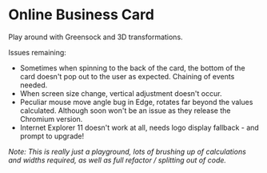 # Online Business Card
Play around with Greensock and 3D transformations.

Issues remaining:
- Sometimes when spinning to the back of the card, the bottom of the card doesn't pop out to the user as expected. Chaining of events needed.
- When screen size change, vertical adjustment doesn't occur.  
- Peculiar mouse move angle bug in Edge, rotates far beyond the values calculated. Although soon won't be an issue as they release the Chromium version.
- Internet Explorer 11 doesn't work at all, needs logo display fallback - and prompt to upgrade!

*Note: This is really just a playground, lots of brushing up of calculations and widths required, as well as full refactor / splitting out of code.*
